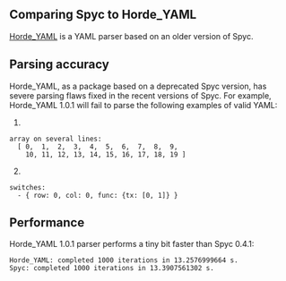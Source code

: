 ## Comparing Spyc to Horde\_YAML ##

[Horde\_YAML](http://pear.horde.org/index.php?package=yaml) is a YAML parser based on an older version of Spyc.

## Parsing accuracy ##

Horde\_YAML, as a package based on a deprecated Spyc version, has severe parsing flaws fixed in the recent versions of Spyc. For example, Horde\_YAML 1.0.1 will fail to parse the following examples of valid YAML:

1.
```
array on several lines:
  [ 0,  1,  2,  3,  4,  5,  6,  7,  8,  9,
    10, 11, 12, 13, 14, 15, 16, 17, 18, 19 ]
```

2.
```
switches:
  - { row: 0, col: 0, func: {tx: [0, 1]} }
```

## Performance ##

Horde\_YAML 1.0.1 parser performs a tiny bit faster than Spyc 0.4.1:

```
Horde_YAML: completed 1000 iterations in 13.2576999664 s.
Spyc: completed 1000 iterations in 13.3907561302 s.
```